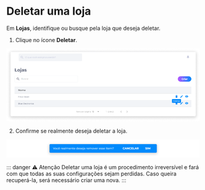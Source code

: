 # Deletar uma loja
Em **Lojas**, identifique ou busque pela loja que deseja deletar.

1. Clique no ícone **Deletar**.

![image](../img/backoffice/stores_delete.png)

2. Confirme se realmente deseja deletar a loja.

![image](../img/backoffice/stores_delete_confirmation.png)

::: danger ⚠️ <dangerblocktitle>Atenção</dangerblocktitle>
<dangerblocktext>Deletar uma loja é um procedimento irreversível e fará com que todas as suas configurações sejam perdidas. Caso queira recuperá-la, será necessário criar uma nova.</dangerblocktext>
:::